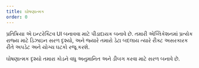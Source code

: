 ```yaml
---
title: ઘોષણાત્મક
order: 0
---
```


પ્રતિક્રિયા એ ઇન્ટરેક્ટિવ UI બનાવવા માટે પીડાદાયક બનાવે છે. તમારી એપ્લિકેશનમાં પ્રત્યેક રાજ્ય માટે ડિઝાઇન સરળ દૃશ્યો, અને જ્યારે તમારો ડેટા બદલાય ત્યારે રીક્ટ અસરકારક રીતે અપડેટ અને યોગ્ય ઘટકો રજૂ કરશે.

ઘોષણાત્મક દૃશ્યો તમારા કોડને વધુ અનુમાનિત અને ડીબગ કરવા માટે સરળ બનાવે છે.